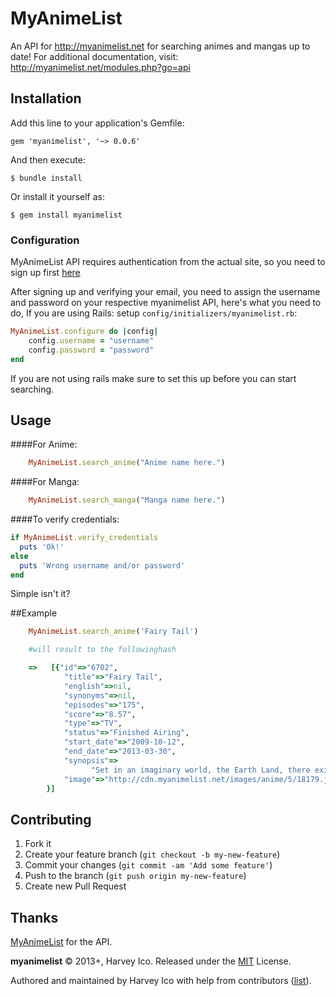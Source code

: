# MyAnimeList
An API for http://myanimelist.net for searching animes and mangas up to date!
For additional documentation, visit: http://myanimelist.net/modules.php?go=api
## Installation

Add this line to your application's Gemfile:

    gem 'myanimelist', '~> 0.0.6'

And then execute:

    $ bundle install

Or install it yourself as:

    $ gem install myanimelist

### Configuration
MyAnimeList API requires authentication from the actual site, so you need to sign up first
<a href="http://myanimelist.net/register.php">here</a>

After signing up and verifying your email, you need to assign the username and password on your respective myanimelist API,
here's what you need to do,
If you are using Rails: setup `config/initializers/myanimelist.rb`:
```ruby
MyAnimeList.configure do |config|
    config.username = "username"
    config.password = "password"
end
```
If you are not using rails make sure to set this up before you can start searching.

## Usage
####For Anime:
```ruby
    MyAnimeList.search_anime("Anime name here.")
```
####For Manga:
```ruby
    MyAnimeList.search_manga("Manga name here.")
```

####To verify credentials:
```ruby
if MyAnimeList.verify_credentials
  puts 'Ok!'
else
  puts 'Wrong username and/or password'
end
```

Simple isn't it?

##Example
```ruby
    MyAnimeList.search_anime('Fairy Tail')

    #will result to the followinghash

    =>   [{"id"=>"6702",
            "title"=>"Fairy Tail",
            "english"=>nil,
            "synonyms"=>nil,
            "episodes"=>"175",
            "score"=>"8.57",
            "type"=>"TV",
            "status"=>"Finished Airing",
            "start_date"=>"2009-10-12",
            "end_date"=>"2013-03-30",
            "synopsis"=>
                  "Set in an imaginary world, the Earth Land, there exists a Mage Guild called Fairy Tail...",
            "image"=>"http://cdn.myanimelist.net/images/anime/5/18179.jpg"}
        }]

```

## Contributing

1. Fork it
2. Create your feature branch (`git checkout -b my-new-feature`)
3. Commit your changes (`git commit -am 'Add some feature'`)
4. Push to the branch (`git push origin my-new-feature`)
5. Create new Pull Request


## Thanks
[MyAnimeList](myanimelist.net) for the API.

**myanimelist** © 2013+, Harvey Ico. Released under the [MIT](http://mit-license.org/) License.

Authored and maintained by Harvey Ico with help from contributors ([list](https://github.com/harveyico/myanimelist/contributors)).
